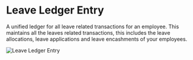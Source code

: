 <!-- add-breadcrumbs -->
# Leave Ledger Entry

A unified ledger for all leave related transactions for an employee. This maintains all the leaves related transactions, this includes the leave allocations, leave applications and leave encashments of your employees.

<img alt="Leave Ledger Entry" class="screenshot" src="{{docs_base_url}}/v12/assets/img/human-resources/leave-ledger-entry.png">

